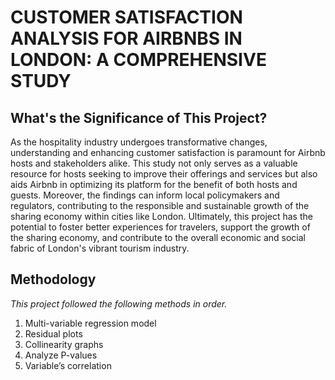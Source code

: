 # **CUSTOMER SATISFACTION ANALYSIS FOR AIRBNBS IN LONDON: A COMPREHENSIVE STUDY** 
## What's the Significance of This Project?
As the hospitality industry undergoes transformative changes, understanding and enhancing customer satisfaction is paramount for Airbnb hosts and stakeholders alike. This study not only serves as a valuable resource for hosts seeking to improve their offerings and services but also aids Airbnb in optimizing its platform for the benefit of both hosts and guests. Moreover, the findings can inform local policymakers and regulators, contributing to the responsible and sustainable growth of the sharing economy within cities like London. Ultimately, this project has the potential to foster better experiences for travelers, support the growth of the sharing economy, and contribute to the overall economic and social fabric of London's vibrant tourism industry.

## Methodology
 *This project followed the following methods in order.*
 1. Multi-variable regression model
 2. Residual plots
 3. Collinearity graphs 
 4. Analyze P-values
 5. Variable’s correlation


